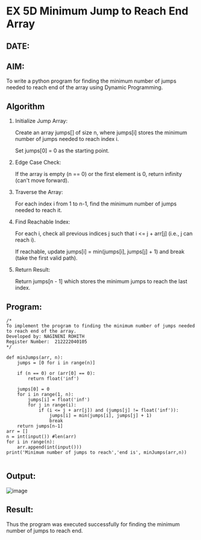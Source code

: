 # EX 5D Minimum Jump to Reach End Array
## DATE:
## AIM:
To write a python program for finding the minimum number of jumps needed to reach end of the array using Dynamic Programming.


## Algorithm
1. Initialize Jump Array:

    Create an array jumps[] of size n, where jumps[i] stores the minimum number of jumps needed to reach index i.

    Set jumps[0] = 0 as the starting point.

2. Edge Case Check:

    If the array is empty (n == 0) or the first element is 0, return infinity (can't move forward).

3. Traverse the Array:

    For each index i from 1 to n-1, find the minimum number of jumps needed to reach it.

4. Find Reachable Index:

    For each i, check all previous indices j such that i <= j + arr[j] (i.e., j can reach i).

    If reachable, update jumps[i] = min(jumps[i], jumps[j] + 1) and break (take the first valid path).

5. Return Result:

    Return jumps[n - 1] which stores the minimum jumps to reach the last index.  

## Program:
```
/*
To implement the program to finding the minimum number of jumps needed to reach end of the array.
Developed by: NAGINENI ROHITH
Register Number:  212222040105
*/
```
```
def minJumps(arr, n):
    jumps = [0 for i in range(n)]
 
    if (n == 0) or (arr[0] == 0):
        return float('inf')
 
    jumps[0] = 0
    for i in range(1, n):
        jumps[i] = float('inf')
        for j in range(i):
            if (i <= j + arr[j]) and (jumps[j] != float('inf')):
                jumps[i] = min(jumps[i], jumps[j] + 1)
                break
    return jumps[n-1]
arr = []
n = int(input()) #len(arr)
for i in range(n):
    arr.append(int(input()))
print('Minimum number of jumps to reach','end is', minJumps(arr,n))
 
```
## Output:
![image](https://github.com/user-attachments/assets/c3c9a49f-90c2-46cb-888d-789616420977)

## Result:
Thus the program was executed successfully for finding the minimum number of jumps to reach end.
